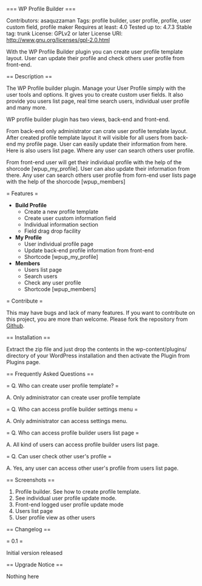 === WP Profile Builder ===

Contributors: asaquzzaman
Tags: profile builder, user profile, profile, user custom field, profile maker
Requires at least: 4.0
Tested up to: 4.7.3
Stable tag: trunk
License: GPLv2 or later
License URI: http://www.gnu.org/licenses/gpl-2.0.html

With the WP Profile Builder plugin you can create user profile template layout. User can update their profile and check others user profile from front-end.

== Description ==

The WP Profile builder plugin. Manage your User Profile simply with the user tools and options. It gives you to create custom user fields. It also provide you users list page, real time search users, individual user profile and many more.

WP profile builder plugin has two views, back-end and front-end.

From back-end only administrator can crate user profile template layout. After created profile template layout it will visible for all users from back-end my profile page. User can easily update their information from here. Here is also users list page. Where any user can search others user profile.

From front-end user will get their individual profile with the help of the shorcode [wpup_my_profile]. User can also update their information from there. Any user can search others user profile from forn-end user lists page with the help of the shorcode [wpup_members]

= Features =

* **Build Profile**
	* Create a new profile template
	* Create user custom information field
	* Individual information section
	* Field drag drop facility
* **My Profile**
	* User individual profile page
	* Update back-end profile information from front-end
	* Shortcode [wpup_my_profile]
* **Members**
	* Users list page
	* Search users
	* Check any user profile
	* Shortcode [wpup_members]

= Contribute =

This may have bugs and lack of many features. If you want to contribute on this project, you are more than welcome. Please fork the repository from [Github](https://github.com/asaquzzaman/wp-user-profile-builder).

== Installation ==

Extract the zip file and just drop the contents in the wp-content/plugins/ directory of your WordPress installation and then activate the Plugin from Plugins page.

== Frequently Asked Questions ==

= Q. Who can create user profile template? =

A. Only administrator can create user profile template

= Q. Who can access profile builder settings menu =

A. Only administrator can access settings menu.

= Q. Who can access profile builder users list page =

A. All kind of users can access profile builder users list page.

= Q. Can user check other user's profile =

A. Yes, any user can access other user's profile from users list page.

== Screenshots ==

1. Profile builder. See how to create profile template.
2. See individual user profile update mode.
3. Front-end logged user profile update mode
4. Users list page
5. User profile view as other users

== Changelog ==

= 0.1 =

Initial version released

== Upgrade Notice ==

Nothing here